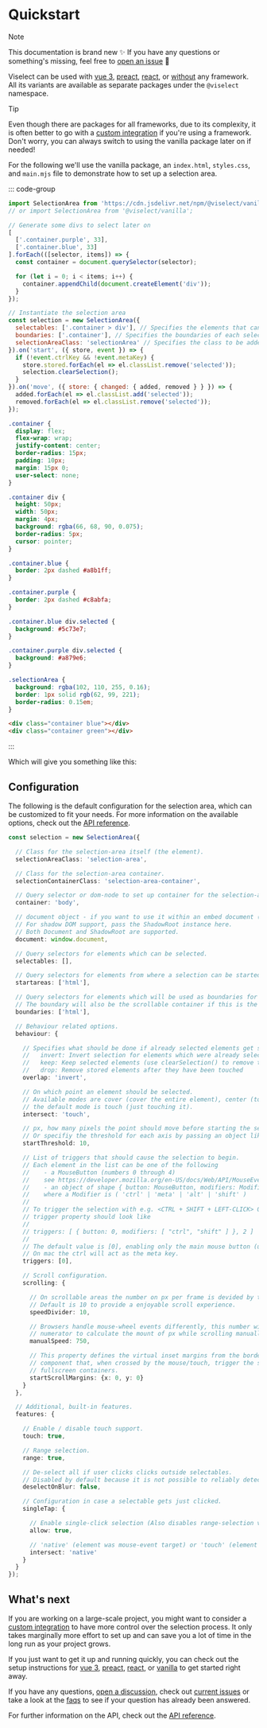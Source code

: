 # Quickstart

> [!NOTE]
> This documentation is brand new ✨
> If you have any questions or something's missing, feel free to [open an issue](https://github.com/simonwep/viselect/issues) 💖

Viselect can be used with [vue 3](./frameworks/vue.md), [preact](./frameworks/preact.md), [react](./frameworks/react.md), or [without](./frameworks/vanilla.md) any framework.
All its variants are available as separate packages under the `@viselect` namespace.

> [!TIP]
> Even though there are packages for all frameworks, due to its complexity, it is often better to go with a [custom integration](./custom-integration.md) if you're using a framework.
> Don't worry, you can always switch to using the vanilla package later on if needed!

For the following we'll use the vanilla package, an `index.html`, `styles.css`, and `main.mjs` file to demonstrate how to set up a selection area.

::: code-group

```js [main.mjs]
import SelectionArea from 'https://cdn.jsdelivr.net/npm/@viselect/vanilla/dist/viselect.mjs';
// or import SelectionArea from '@viselect/vanilla';

// Generate some divs to select later on
[
  ['.container.purple', 33],
  ['.container.blue', 33]
].forEach(([selector, items]) => {
  const container = document.querySelector(selector);

  for (let i = 0; i < items; i++) {
    container.appendChild(document.createElement('div'));
  }
});

// Instantiate the selection area
const selection = new SelectionArea({
  selectables: ['.container > div'], // Specifies the elements that can be selected
  boundaries: ['.container'], // Specifies the boundaries of each selection
  selectionAreaClass: 'selectionArea' // Specifies the class to be added to the selection area
}).on('start', ({ store, event }) => {
  if (!event.ctrlKey && !event.metaKey) {
    store.stored.forEach(el => el.classList.remove('selected'));
    selection.clearSelection();
  }
}).on('move', ({ store: { changed: { added, removed } } }) => {
  added.forEach(el => el.classList.add('selected'));
  removed.forEach(el => el.classList.remove('selected'));
});
```

```css [styles.css]
.container {
  display: flex;
  flex-wrap: wrap;
  justify-content: center;
  border-radius: 15px;
  padding: 10px;
  margin: 15px 0;
  user-select: none;
}

.container div {
  height: 50px;
  width: 50px;
  margin: 4px;
  background: rgba(66, 68, 90, 0.075);
  border-radius: 5px;
  cursor: pointer;
}

.container.blue {
  border: 2px dashed #a8b1ff;
}

.container.purple {
  border: 2px dashed #c8abfa;
}

.container.blue div.selected {
  background: #5c73e7;
}

.container.purple div.selected {
  background: #a879e6;
}

.selectionArea {
  background: rgba(102, 110, 255, 0.16);
  border: 1px solid rgb(62, 99, 221);
  border-radius: 0.15em;
}
```

```html [index.html]
<div class="container blue"></div>
<div class="container green"></div>
```

:::

Which will give you something like this:

<div ref="container" :class="[$style.container, $style.purple]"/>
<div :class="[$style.container, $style.blue]"/>

<script setup>
import {useCssModule, onMounted, useTemplateRef} from 'vue';
import SelectionArea from '@viselect/vanilla';

const styles = useCssModule();
const container = useTemplateRef('container');

onMounted(() => {
  const { width } = container.value.getBoundingClientRect();
  const boxes = 33;
  const rows = 3;
  const totalBoxMargin = 4 * 2 * (boxes / rows);
  const boxWidth = (width - 20 - 4 - totalBoxMargin) / ((boxes / rows));

  [[styles.purple, boxes], [styles.blue, boxes]].forEach(([selector, items]) => {
    const container = document.querySelector(`.${selector}`);

    for (let i = 0; i < items; i++) {
      const div = document.createElement('div');
      div.style.width = div.style.height = `${Math.floor(boxWidth)}px`;
      container.appendChild(div);
    }
  });

  const selection = new SelectionArea({
    selectables: [`.${styles.container} > div`],
    boundaries: [`.${styles.container}`],
    selectionAreaClass: styles.selectionArea
  }).on('start', ({ store, event }) => {
    if (!event.ctrlKey && !event.metaKey) {
      store.stored.forEach(el => el.classList.remove(styles.selected));
      selection.clearSelection();
    }
  }).on('move', ({ store: { changed: { added, removed } } }) => {
    added.forEach(el => el.classList.add(styles.selected));
    removed.forEach(el => el.classList.remove(styles.selected));
  });
});
</script>

<style module>
.container {
  display: flex;
  flex-wrap: wrap;
  justify-content: center;
  border-radius: 15px;
  padding: 10px;
  margin: 15px 0;
  user-select: none;
}

.container div {
  margin: 4px;
  background: rgba(66, 68, 90, 0.075);
  border-radius: 0.75vw;
  cursor: pointer;
}

.container.blue {
  border: 2px dashed var(--vp-c-indigo-1);
}

.container.purple {
  border: 2px dashed var(--vp-c-purple-1);
}

.container.blue div.selected {
  background: var(--vp-c-indigo-2);
}

.container.purple div.selected {
  background: var(--vp-c-purple-2);
}

.selectionArea {
  background: var(--vp-c-indigo-soft);
  border: 1px solid var(--vp-c-indigo-3);
  border-radius: 6px;
}
</style>

## Configuration

The following is the default configuration for the selection area, which can be customized to fit your needs.
For more information on the available options, check out the [API reference](./api-reference.md).

```ts
const selection = new SelectionArea({

  // Class for the selection-area itself (the element).
  selectionAreaClass: 'selection-area',

  // Class for the selection-area container.
  selectionContainerClass: 'selection-area-container',

  // Query selector or dom-node to set up container for the selection-area element.
  container: 'body',

  // document object - if you want to use it within an embed document (or iframe).
  // For shadow DOM support, pass the ShadowRoot instance here.
  // Both Document and ShadowRoot are supported.
  document: window.document,

  // Query selectors for elements which can be selected.
  selectables: [],

  // Query selectors for elements from where a selection can be started from.
  startareas: ['html'],

  // Query selectors for elements which will be used as boundaries for the selection.
  // The boundary will also be the scrollable container if this is the case.
  boundaries: ['html'],

  // Behaviour related options.
  behaviour: {

    // Specifies what should be done if already selected elements get selected again.
    //   invert: Invert selection for elements which were already selected
    //   keep: Keep selected elements (use clearSelection() to remove those)
    //   drop: Remove stored elements after they have been touched
    overlap: 'invert',

    // On which point an element should be selected.
    // Available modes are cover (cover the entire element), center (touch the center) or
    // the default mode is touch (just touching it).
    intersect: 'touch',

    // px, how many pixels the point should move before starting the selection (combined distance).
    // Or specifiy the threshold for each axis by passing an object like {x: <number>, y: <number>}.
    startThreshold: 10,

    // List of triggers that should cause the selection to begin.
    // Each element in the list can be one of the following
    //    - a MouseButton (numbers 0 through 4)
    //    see https://developer.mozilla.org/en-US/docs/Web/API/MouseEvent/button#value
    //    - an object of shape { button: MouseButton, modifiers: Modifier[] }
    //    where a Modifier is ( 'ctrl' | 'meta' | 'alt' | 'shift' )
    //
    // To trigger the selection with e.g. <CTRL + SHIFT + LEFT-CLICK> OR <RIGHT-CLICK> the
    // trigger property should look like
    //
    // triggers: [ { button: 0, modifiers: [ "ctrl", "shift" ] }, 2 ]
    //
    // The default value is [0], enabling only the main mouse button (usually left click).
    // On mac the ctrl will act as the meta key.
    triggers: [0],

    // Scroll configuration.
    scrolling: {

      // On scrollable areas the number on px per frame is devided by this amount.
      // Default is 10 to provide a enjoyable scroll experience.
      speedDivider: 10,

      // Browsers handle mouse-wheel events differently, this number will be used as
      // numerator to calculate the mount of px while scrolling manually: manualScrollSpeed / scrollSpeedDivider.
      manualSpeed: 750,

      // This property defines the virtual inset margins from the borders of the container
      // component that, when crossed by the mouse/touch, trigger the scrolling. Useful for
      // fullscreen containers.
      startScrollMargins: {x: 0, y: 0}
    }
  },

  // Additional, built-in features.
  features: {

    // Enable / disable touch support.
    touch: true,

    // Range selection.
    range: true,

    // De-select all if user clicks clicks outside selectables.
    // Disabled by default because it is not possible to reliably detect if the user clicked on a scrollbar.
    deselectOnBlur: false,

    // Configuration in case a selectable gets just clicked.
    singleTap: {

      // Enable single-click selection (Also disables range-selection via shift + ctrl).
      allow: true,

      // 'native' (element was mouse-event target) or 'touch' (element visually touched).
      intersect: 'native'
    }
  }
});
```

## What's next

If you are working on a large-scale project, you might want to consider a [custom integration](./custom-integration.md) to have more control over the selection process.
It only takes marginally more effort to set up and can save you a lot of time in the long run as your project grows.

If you just want to get it up and running quickly, you can check out the setup instructions for [vue 3](./frameworks/vue.md), [preact](./frameworks/preact.md), [react](./frameworks/react.md), or [vanilla](./frameworks/vanilla.md) to get started right away.

If you have any questions, [open a discussion](https://github.com/simonwep/viselect/discussions), check out [current issues](https://github.com/simonwep/viselect/issues) or take a look at the [faqs](./faq.md) to see if your question has already been answered.

For further information on the API, check out the [API reference](./api-reference.md).

